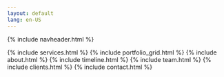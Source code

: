 ```yaml
---
layout: default
lang: en-US
---
```

{% include navheader.html %}

{% include services.html %}
{% include portfolio_grid.html %}
{% include about.html %}
{% include timeline.html %}
{% include team.html %}
{% include clients.html %}
{% include contact.html %}
